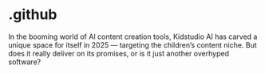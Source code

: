 # .github
In the booming world of AI content creation tools, Kidstudio AI has carved a unique space for itself in 2025 — targeting the children’s content niche. But does it really deliver on its promises, or is it just another overhyped software?
